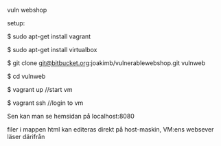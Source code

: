 vuln webshop

setup:

$ sudo apt-get install vagrant

$ sudo apt-get install virtualbox

$ git clone git@bitbucket.org:joakimb/vulnerablewebshop.git vulnweb

$ cd vulnweb

$ vagrant up //start vm

$ vagrant ssh //login to vm

Sen kan man se hemsidan på localhost:8080

filer i mappen html kan editeras direkt på host-maskin, VM:ens websever läser därifrån